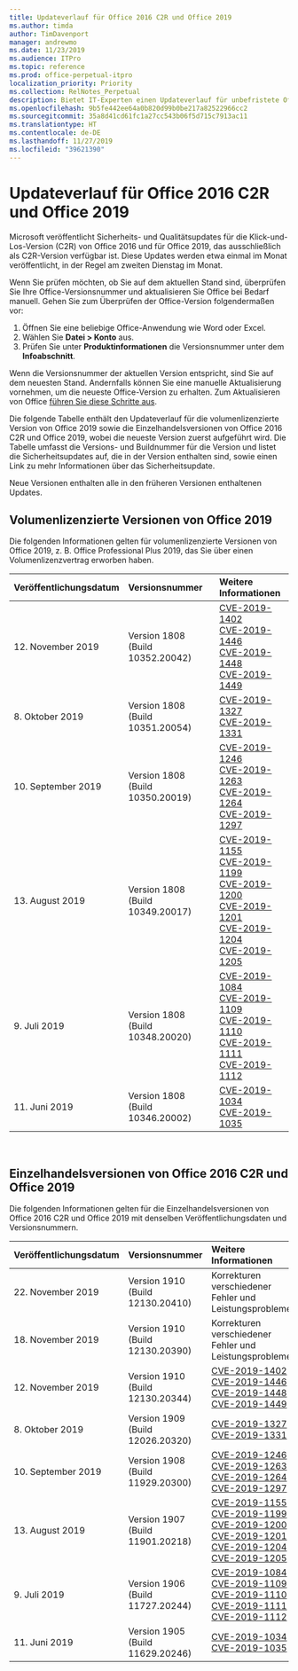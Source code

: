 ```yaml
---
title: Updateverlauf für Office 2016 C2R und Office 2019
ms.author: timda
author: TimDavenport
manager: andrewmo
ms.date: 11/23/2019
ms.audience: ITPro
ms.topic: reference
ms.prod: office-perpetual-itpro
localization_priority: Priority
ms.collection: RelNotes_Perpetual
description: Bietet IT-Experten einen Updateverlauf für unbefristete Office 2016- und 2019-Versionen, die Klick-und-Los (C2R) verwenden.
ms.openlocfilehash: 9b5fe442ee64a0b820d99b0be217a82522966cc2
ms.sourcegitcommit: 35a8d41cd61fc1a27cc543b06f5d715c7913ac11
ms.translationtype: HT
ms.contentlocale: de-DE
ms.lasthandoff: 11/27/2019
ms.locfileid: "39621390"
---
```

# <a name="update-history-for-office-2016-c2r-and-office-2019"></a>Updateverlauf für Office 2016 C2R und Office 2019

Microsoft veröffentlicht Sicherheits- und Qualitätsupdates für die Klick-und-Los-Version (C2R) von Office 2016 und für Office 2019, das ausschließlich als C2R-Version verfügbar ist. Diese Updates werden etwa einmal im Monat veröffentlicht, in der Regel am zweiten Dienstag im Monat.

Wenn Sie prüfen möchten, ob Sie auf dem aktuellen Stand sind, überprüfen Sie Ihre Office-Versionsnummer und aktualisieren Sie Office bei Bedarf manuell. Gehen Sie zum Überprüfen der Office-Version folgendermaßen vor:

  1.    Öffnen Sie eine beliebige Office-Anwendung wie Word oder Excel.
  2.    Wählen Sie **Datei > Konto** aus.
  3.    Prüfen Sie unter **Produktinformationen** die Versionsnummer unter dem **Infoabschnitt**.

Wenn die Versionsnummer der aktuellen Version entspricht, sind Sie auf dem neuesten Stand. Andernfalls können Sie eine manuelle Aktualisierung vornehmen, um die neueste Office-Version zu erhalten. Zum Aktualisieren von Office [führen Sie diese Schritte aus](https://support.office.com/article/2ab296f3-7f03-43a2-8e50-46de917611c5).


Die folgende Tabelle enthält den Updateverlauf für die volumenlizenzierte Version von Office 2019 sowie die Einzelhandelsversionen von Office 2016 C2R und Office 2019, wobei die neueste Version zuerst aufgeführt wird. Die Tabelle umfasst die Versions- und Buildnummer für die Version und listet die Sicherheitsupdates auf, die in der Version enthalten sind, sowie einen Link zu mehr Informationen über das Sicherheitsupdate. 

Neue Versionen enthalten alle in den früheren Versionen enthaltenen Updates.

## <a name="volume-licensed-versions-of-office-2019"></a>Volumenlizenzierte Versionen von Office 2019
Die folgenden Informationen gelten für volumenlizenzierte Versionen von Office 2019, z. B. Office Professional Plus 2019, das Sie über einen Volumenlizenzvertrag erworben haben.

|**Veröffentlichungsdatum**|**Versionsnummer**|**Weitere Informationen**|
|:-----|:-----|:-----|
|12. November 2019   |Version 1808 (Build 10352.20042)  |[CVE-2019-1402](https://portal.msrc.microsoft.com/de-DE/security-guidance/advisory/CVE-2019-1402) <br/> [CVE-2019-1446](https://portal.msrc.microsoft.com/de-DE/security-guidance/advisory/CVE-2019-1446) <br/> [CVE-2019-1448](https://portal.msrc.microsoft.com/de-DE/security-guidance/advisory/CVE-2019-1448) <br/> [CVE-2019-1449](https://portal.msrc.microsoft.com/de-DE/security-guidance/advisory/CVE-2019-1449) <br/>  |
|8. Oktober 2019   |Version 1808 (Build 10351.20054)  |[CVE-2019-1327](https://portal.msrc.microsoft.com/de-DE/security-guidance/advisory/CVE-2019-1327) <br/> [CVE-2019-1331](https://portal.msrc.microsoft.com/de-DE/security-guidance/advisory/CVE-2019-1331) <br/> |
|10. September 2019   |Version 1808 (Build 10350.20019)  |[CVE-2019-1246](https://portal.msrc.microsoft.com/de-DE/security-guidance/advisory/CVE-2019-1246) <br/> [CVE-2019-1263](https://portal.msrc.microsoft.com/de-DE/security-guidance/advisory/CVE-2019-1263) <br/> [CVE-2019-1264](https://portal.msrc.microsoft.com/de-DE/security-guidance/advisory/CVE-2019-1264) <br/> [CVE-2019-1297](https://portal.msrc.microsoft.com/de-DE/security-guidance/advisory/CVE-2019-1297) <br/>  |
|13. August 2019   |Version 1808 (Build 10349.20017)  |[CVE-2019-1155](https://portal.msrc.microsoft.com/de-DE/security-guidance/advisory/CVE-2019-1155) <br/> [CVE-2019-1199](https://portal.msrc.microsoft.com/de-DE/security-guidance/advisory/CVE-2019-1199) <br/> [CVE-2019-1200](https://portal.msrc.microsoft.com/de-DE/security-guidance/advisory/CVE-2019-1200) <br/> [CVE-2019-1201](https://portal.msrc.microsoft.com/de-DE/security-guidance/advisory/CVE-2019-1201) <br/> [CVE-2019-1204](https://portal.msrc.microsoft.com/de-DE/security-guidance/advisory/CVE-2019-1204) <br/> [CVE-2019-1205](https://portal.msrc.microsoft.com/de-DE/security-guidance/advisory/CVE-2019-1205) <br/>  |
|9. Juli 2019   |Version 1808 (Build 10348.20020)  |[CVE-2019-1084](https://portal.msrc.microsoft.com/de-DE/security-guidance/advisory/CVE-2019-1084) <br/> [CVE-2019-1109](https://portal.msrc.microsoft.com/de-DE/security-guidance/advisory/CVE-2019-1109) <br/> [CVE-2019-1110](https://portal.msrc.microsoft.com/de-DE/security-guidance/advisory/CVE-2019-1110) <br/> [CVE-2019-1111](https://portal.msrc.microsoft.com/de-DE/security-guidance/advisory/CVE-2019-1111) <br/> [CVE-2019-1112](https://portal.msrc.microsoft.com/de-DE/security-guidance/advisory/CVE-2019-1112) <br/>|
|11. Juni 2019   |Version 1808 (Build 10346.20002)  |[CVE-2019-1034](https://portal.msrc.microsoft.com/de-DE/security-guidance/advisory/CVE-2019-1034) <br/> [CVE-2019-1035](https://portal.msrc.microsoft.com/de-DE/security-guidance/advisory/CVE-2019-1035) <br/> |





<br/>

## <a name="retail-versions-of-office-2016-c2r-and-office-2019"></a>Einzelhandelsversionen von Office 2016 C2R und Office 2019
Die folgenden Informationen gelten für die Einzelhandelsversionen von Office 2016 C2R und Office 2019 mit denselben Veröffentlichungsdaten und Versionsnummern.

|**Veröffentlichungsdatum**|**Versionsnummer**|**Weitere Informationen**|
|:-----|:-----|:-----|
|22. November 2019   |Version 1910 (Build 12130.20410)  |Korrekturen verschiedener Fehler und Leistungsprobleme.<br/>  |
|18. November 2019   |Version 1910 (Build 12130.20390)  |Korrekturen verschiedener Fehler und Leistungsprobleme.<br/>  |
|12. November 2019   |Version 1910 (Build 12130.20344)  |[CVE-2019-1402](https://portal.msrc.microsoft.com/de-DE/security-guidance/advisory/CVE-2019-1402) <br/> [CVE-2019-1446](https://portal.msrc.microsoft.com/de-DE/security-guidance/advisory/CVE-2019-1446) <br/> [CVE-2019-1448](https://portal.msrc.microsoft.com/de-DE/security-guidance/advisory/CVE-2019-1448) <br/> [CVE-2019-1449](https://portal.msrc.microsoft.com/de-DE/security-guidance/advisory/CVE-2019-1449) <br/>  |
|8. Oktober 2019   |Version 1909 (Build 12026.20320)  |[CVE-2019-1327](https://portal.msrc.microsoft.com/de-DE/security-guidance/advisory/CVE-2019-1327) <br/> [CVE-2019-1331](https://portal.msrc.microsoft.com/de-DE/security-guidance/advisory/CVE-2019-1331) <br/> |
|10. September 2019   |Version 1908 (Build 11929.20300)  |[CVE-2019-1246](https://portal.msrc.microsoft.com/de-DE/security-guidance/advisory/CVE-2019-1246) <br/> [CVE-2019-1263](https://portal.msrc.microsoft.com/de-DE/security-guidance/advisory/CVE-2019-1263) <br/> [CVE-2019-1264](https://portal.msrc.microsoft.com/de-DE/security-guidance/advisory/CVE-2019-1264) <br/> [CVE-2019-1297](https://portal.msrc.microsoft.com/de-DE/security-guidance/advisory/CVE-2019-1297) <br/>  |
|13. August 2019   |Version 1907 (Build 11901.20218)  |[CVE-2019-1155](https://portal.msrc.microsoft.com/de-DE/security-guidance/advisory/CVE-2019-1155) <br/> [CVE-2019-1199](https://portal.msrc.microsoft.com/de-DE/security-guidance/advisory/CVE-2019-1199) <br/> [CVE-2019-1200](https://portal.msrc.microsoft.com/de-DE/security-guidance/advisory/CVE-2019-1200) <br/> [CVE-2019-1201](https://portal.msrc.microsoft.com/de-DE/security-guidance/advisory/CVE-2019-1201) <br/> [CVE-2019-1204](https://portal.msrc.microsoft.com/de-DE/security-guidance/advisory/CVE-2019-1204) <br/> [CVE-2019-1205](https://portal.msrc.microsoft.com/de-DE/security-guidance/advisory/CVE-2019-1205) <br/>  |
|9. Juli 2019   |Version 1906 (Build 11727.20244)  |[CVE-2019-1084](https://portal.msrc.microsoft.com/de-DE/security-guidance/advisory/CVE-2019-1084) <br/> [CVE-2019-1109](https://portal.msrc.microsoft.com/de-DE/security-guidance/advisory/CVE-2019-1109) <br/> [CVE-2019-1110](https://portal.msrc.microsoft.com/de-DE/security-guidance/advisory/CVE-2019-1110) <br/> [CVE-2019-1111](https://portal.msrc.microsoft.com/de-DE/security-guidance/advisory/CVE-2019-1111) <br/> [CVE-2019-1112](https://portal.msrc.microsoft.com/de-DE/security-guidance/advisory/CVE-2019-1112) <br/>|
|11. Juni 2019   |Version 1905 (Build 11629.20246)  |[CVE-2019-1034](https://portal.msrc.microsoft.com/de-DE/security-guidance/advisory/CVE-2019-1034) <br/> [CVE-2019-1035](https://portal.msrc.microsoft.com/de-DE/security-guidance/advisory/CVE-2019-1035) <br/> |





